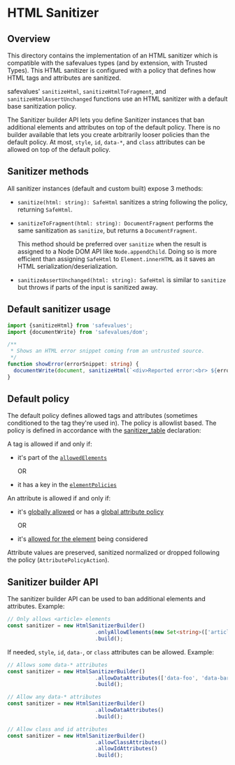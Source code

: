 # HTML Sanitizer

## Overview

This directory contains the implementation of an HTML sanitizer which is
compatible with the safevalues types (and by extension, with Trusted Types).
This HTML sanitizer is configured with a policy that defines how HTML tags and
attributes are sanitized.

safevalues' `sanitizeHtml`, `sanitizeHtmlToFragment`, and
`sanitizeHtmlAssertUnchanged` functions use an HTML sanitizer with a default
base sanitization policy.

The Sanitizer builder API lets you define Sanitizer instances that ban
additional elements and attributes on top of the default policy. There is no
builder available that lets you create arbitrarily looser policies than the
default policy. At most, `style`, `id`, `data-*`, and `class` attributes can be
allowed on top of the default policy.

## Sanitizer methods

All sanitizer instances (default and custom built) expose 3 methods:

*   `sanitize(html: string): SafeHtml` sanitizes a string following the policy,
    returning `SafeHtml`.

*   `sanitizeToFragment(html: string): DocumentFragment` performs the same
    sanitization as `sanitize`, but returns a `DocumentFragment`.

    This method should be preferred over `sanitize` when the result is assigned
    to a Node DOM API like `Node.appendChild`. Doing so is more efficient than
    assigning `SafeHtml` to `Element.innerHTML` as it saves an HTML
    serialization/deserialization.

*   `sanitizeAssertUnchanged(html: string): SafeHtml` is similar to `sanitize`
    but throws if parts of the input is sanitized away.

## Default sanitizer usage

```typescript
import {sanitizeHtml} from 'safevalues';
import {documentWrite} from 'safevalues/dom';

/**
 * Shows an HTML error snippet coming from an untrusted source.
 */
function showError(errorSnippet: string) {
  documentWrite(document, sanitizeHtml(`<div>Reported error:<br> ${errorSnippet}<div>`));
}
```

## Default policy

The default policy defines allowed tags and attributes (sometimes conditioned to
the tag they're used in). The policy is allowlist based. The policy is defined
in accordance with the
[sanitizer_table](https://github.com/google/safevalues/blob/main/src/builders/html_sanitizer/sanitizer_table/default_sanitizer_table.ts)
declaration:

A tag is allowed if and only if:

*   it's part of the
    [`allowedElements`](https://github.com/google/safevalues/blob/main/src/builders/html_sanitizer/sanitizer_table/default_sanitizer_table.ts#L17)

    OR

*   it has a key in the
    [`elementPolicies`](https://github.com/google/safevalues/blob/main/src/builders/html_sanitizer/sanitizer_table/default_sanitizer_table.ts#L35)

An attribute is allowed if and only if:

*   it's
    [globally allowed](https://github.com/google/safevalues/blob/main/src/builders/html_sanitizer/sanitizer_table/default_sanitizer_table.ts#L98)
    or has a
    [global attribute policy](https://github.com/google/safevalues/blob/main/src/builders/html_sanitizer/sanitizer_table/default_sanitizer_table.ts#L199)

    OR

*   it's
    [allowed for the element](https://github.com/google/safevalues/blob/main/src/builders/html_sanitizer/sanitizer_table/default_sanitizer_table.ts#L35)
    being considered

Attribute values are preserved, sanitized normalized or dropped following the
policy (`AttributePolicyAction`).

## Sanitizer builder API

The sanitizer builder API can be used to ban additional elements and attributes.
Example:

```typescript
// Only allows <article> elements
const sanitizer = new HtmlSanitizerBuilder()
                            .onlyAllowElements(new Set<string>(['article']))
                            .build();
```

If needed, `style`, `id`, `data-`, or `class` attributes can be allowed.
Example:

```typescript
// Allows some data-* attributes
const sanitizer = new HtmlSanitizerBuilder()
                            .allowDataAttributes(['data-foo', 'data-bar'])
                            .build();

// Allow any data-* attributes
const sanitizer = new HtmlSanitizerBuilder()
                            .allowDataAttributes()
                            .build();
```

```typescript
// Allow class and id attributes
const sanitizer = new HtmlSanitizerBuilder()
                            .allowClassAttributes()
                            .allowIdAttributes()
                            .build();
```
